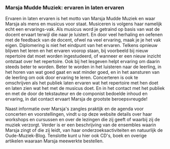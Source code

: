 ---
---

### Marsja Mudde Muziek: ervaren in laten ervaren ###

Ervaren in laten ervaren is het motto van Marsja Mudde Muziek en waar Marsja als mens en musicus voor staat. Musiceren is volgens haar namelijk echt een ervarings-vak. Als musicus word je getraind op basis van wat de docent ervaart terwijl die naar je luistert. En door veel herhaling en oefenen met de feedback van de docent, ofwel na veel ervaring, maak je je het vak eigen. Diplomering is niet het eindpunt van het ervaren. Telkens opnieuw blijven het leren en het ervaren voorop staan, bij voorbeeld bij nieuw repertoire dat moet worden ingestudeerd, of wanneer er een nieuw inzicht ontstaat over het repertoire. Ook bij het lesgeven helpt ervaring om daarin steeds beter te worden. Beter te worden in het luisteren naar de leerling, in het horen van wat goed gaat en wat minder goed, en in het aansturen van de leerling om ook door ervaring te leren. Concerteren is ook te omschrijven als het publiek laten ervaren wat het repertoire met hen doet en laten zien wat het met de musicus doet. En in het contact met het publiek en met de door de tekstauteur en de componist bedoelde inhoud en ervaring, in dat contact ervaart Marsja de grootste beroepsvreugde!

Naast informatie over Marsja's zangles praktijk en de agenda voor concerten en voorstellingen, vindt u op deze website details over haar workshops en cursussen en over de lezingen die zij geeft of waarbij zij de muziek verzorgt.
Verder is er een beschrijving van de ensembles waarin Marsja zingt of die zij leidt, van haar onderzoeksactiviteiten en natuurlijk de Oude-Muziek-Blog. Tenslotte kunt u hier ook CD's, boek en overige artikelen waaraan Marsja meewerkte bestellen.
